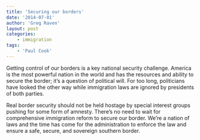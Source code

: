 ```yaml
---
title: 'Securing our borders'
date: '2014-07-01'
author: 'Greg Raven'
layout: post
categories:
    - immigration
tags:
    - 'Paul Cook'
---
```


Getting control of our borders is a key national security challenge. America is the most powerful nation in the world and has the resources and ability to secure the border; it’s a question of political will. For too long, politicians have looked the other way while immigration laws are ignored by presidents of both parties.  
  
Real border security should not be held hostage by special interest groups pushing for some form of amnesty. There’s no need to wait for comprehensive immigration reform to secure our border. We’re a nation of laws and the time has come for the administration to enforce the law and ensure a safe, secure, and sovereign southern border.